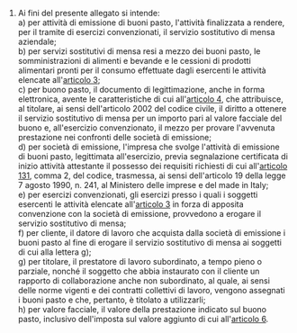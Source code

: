 1. Ai fini del presente allegato si intende:<br>a) per attività di emissione di buoni pasto, l'attività finalizzata a rendere, per il tramite di esercizi convenzionati, il servizio sostitutivo di mensa aziendale;<br>b) per servizi sostitutivi di mensa resi a mezzo dei buoni pasto, le somministrazioni di alimenti e bevande e le cessioni di prodotti alimentari pronti per il consumo effettuate dagli esercenti le attività elencate all'[articolo 3](/index.html?article=allegato-2.17-articolo-3&version=1);<br>c) per buono pasto, il documento di legittimazione, anche in forma elettronica, avente le caratteristiche di cui all'[articolo 4](/index.html?article=allegato-2.17-articolo-4&version=1), che attribuisce, al titolare, ai sensi dell'articolo 2002 del codice civile, il diritto a ottenere il servizio sostitutivo di mensa per un importo pari al valore facciale del buono e, all'esercizio convenzionato, il mezzo per provare l'avvenuta prestazione nei confronti delle società di emissione;<br>d) per società di emissione, l'impresa che svolge l'attività di emissione di buoni pasto, legittimata all'esercizio, previa segnalazione certificata di inizio attività attestante il possesso dei requisiti richiesti di cui all'[articolo 131](/index.html?article=articolo-131&version=1), comma 2, del codice, trasmessa, ai sensi dell'articolo 19 della legge 7 agosto 1990, n. 241, al Ministero delle imprese e del made in Italy;<br>e) per esercizi convenzionati, gli esercizi presso i quali i soggetti esercenti le attività elencate all'[articolo 3](/index.html?article=allegato-2.17-articolo-3&version=1) in forza di apposita convenzione con la società di emissione, provvedono a erogare il servizio sostitutivo di mensa;<br>f) per cliente, il datore di lavoro che acquista dalla società di emissione i buoni pasto al fine di erogare il servizio sostitutivo di mensa ai soggetti di cui alla lettera g);<br>g) per titolare, il prestatore di lavoro subordinato, a tempo pieno o parziale, nonché il soggetto che abbia instaurato con il cliente un rapporto di collaborazione anche non subordinato, al quale, ai sensi delle norme vigenti e dei contratti collettivi di lavoro, vengono assegnati i buoni pasto e che, pertanto, è titolato a utilizzarli;<br>h) per valore facciale, il valore della prestazione indicato sul buono pasto, inclusivo dell'imposta sul valore aggiunto di cui all'[articolo 6](/index.html?article=allegato-2.17-articolo-6&version=1).